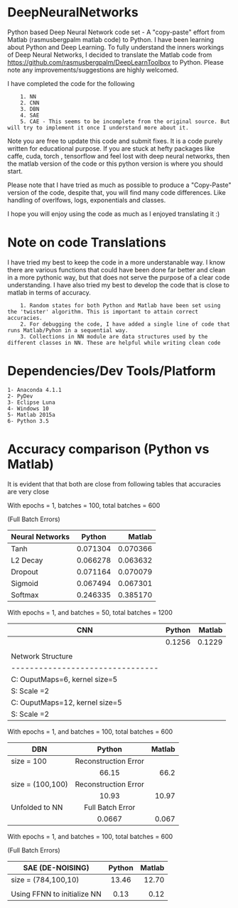 # DeepNeuralNetworks

Python based Deep Neural Network code set - A "copy-paste" effort from Matlab  (rasmusbergpalm matlab code) to Python.
I have been learning about Python and Deep Learning. To fully understand the inners workings of Deep Neural Networks, 
I decided to translate the Matlab code from https://github.com/rasmusbergpalm/DeepLearnToolbox to Python. Please note any
improvements/suggestions are highly welcomed.

I have completed the code for the following

		1. NN
		2. CNN
		3. DBN
		4. SAE
		5. CAE - This seems to be incomplete from the original source. But will try to implement it once I understand more about it.
		
Note you are free to update this code and submit fixes. It is a code purely written for educational purpose. 
If you are stuck at hefty packages like caffe, cuda, torch , tensorflow and feel lost with deep neural networks, 
then the matlab version of the code or this python version is where you should start.

Please note that I have tried as much as possible to produce a "Copy-Paste" version of the code, despite that, 
you will find many code differences. Like handling of overlfows, logs, exponentials and classes. 

I hope you will enjoy using the code as much as I enjoyed translating it :)

# Note on code Translations
I have tried my best to keep the code in a more understanable way. I know there are various functions that could have been done far better and clean in a more pythonic way, but that does not serve the purpose of a clear code understanding. I have also tried my best to develop the code that is close to matlab in terms of accuracy.

        1. Random states for both Python and Matlab have been set using the 'twister' algorithm. This is important to attain correct accuracies.	
        2. For debugging the code, I have added a single line of code that runs Matlab/Pyhon in a sequential way.
        3. Collections in NN module are data structures used by the different classes in NN. These are helpful while writing clean code
 	 
# Dependencies/Dev Tools/Platform
	1- Anaconda 4.1.1
	2- PyDev
	3- Eclipse Luna
	4- Windows 10
	5- Matlab 2015a
	6- Python 3.5

# Accuracy comparison (Python vs Matlab)
It is evident that that both are close from following tables that accuracies are very close


With epochs = 1,  batches = 100, total batches = 600

(Full Batch Errors) 

| Neural Networks        | Python          | Matlab   |
| ---------------------- |:---------------:| --------:|
| Tanh                   | 0.071304        | 0.070366 | 
| L2 Decay		         | 0.066278        | 0.063632 | 
| Dropout		         | 0.071164        | 0.070079 | 
| Sigmoid		         | 0.067494        | 0.067301 | 
| Softmax		         | 0.246335        | 0.385170 |


With epochs = 1,  and batches = 50, total batches = 1200  

| CNN                            | Python          | Matlab   |
| ------------------------------ |:---------------:| --------:|
| 				                 | 0.1256          | 0.1229   |
|                                |                            |
| Network Structure              | 
|--------------------------------|
| C: OuputMaps=6, kernel size=5  |
| S: Scale =2        			 |
| C: OuputMaps=12, kernel size=5 | 
| S: Scale =2                    |  

With epochs = 1,  and batches = 100, total batches = 600  

| DBN                            | Python        | Matlab     |
| ------------------------------ |:-------------:| ----------:|
| size = 100	                 |    Reconstruction Error    |	
|                                |  66.15        | 66.2       |
| size = (100,100)               |    Reconstruction Error    |
|                                |  10.93        | 10.97      | 
| Unfolded to NN                 |    Full Batch Error        |	 					             
|								 |	0.0667		 | 0.067      |	


With epochs = 1,  and batches = 100, total batches = 600  

(Full Batch Errors)

| SAE (DE-NOISING)               | Python        | Matlab     |
| ------------------------------ |:-------------:| ----------:|
| size = (784,100,10)            |  13.46        | 12.70	  |                                 
|							     |				 |			  |	    	 					             
| Using FFNN to initialize NN    |  0.13         | 0.12       |
	
